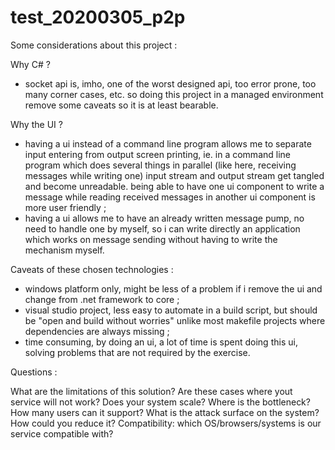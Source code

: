 # test_20200305_p2p

Some considerations about this project :

Why C# ?
- socket api is, imho, one of the worst designed api, too error prone, too many corner cases, etc. so doing this project in a managed environment remove some caveats so it is at least bearable.

Why the UI ?
- having a ui instead of a command line program allows me to separate input entering from output screen printing, ie. in a command line program which does several things in parallel (like here, receiving messages while writing one) input stream and output stream get tangled and become unreadable. being able to have one ui component to write a message while reading received messages in another ui component is more user friendly ;
- having a ui allows me to have an already written message pump, no need to handle one by myself, so i can write directly an application which works on message sending without having to write the mechanism myself.

Caveats of these chosen technologies :
- windows platform only, might be less of a problem if i remove the ui and change from .net framework to core ;
- visual studio project, less easy to automate in a build script, but should be "open and build without worries" unlike most makefile projects where dependencies are always missing ;
- time consuming, by doing an ui, a lot of time is spent doing this ui, solving problems that are not required by the exercise.

Questions :

What are the limitations of this solution? Are these cases where yout service will not work?
Does your system scale? Where is the bottleneck? How many users can it support?
What is the attack surface on the system? How could you reduce it?
Compatibility: which OS/browsers/systems is our service compatible with?
